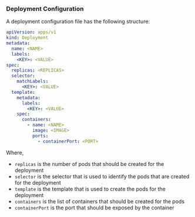 ### Deployment Configuration

A deployment configuration file has the following structure:

```yaml
apiVersion: apps/v1
kind: Deployment
metadata:
  name: <NAME>
  labels:
    <KEY>: <VALUE>
spec:
  replicas: <REPLICAS>
  selector:
    matchLabels:
      <KEY>: <VALUE>
  template:
    metadata:
      labels:
        <KEY>: <VALUE>
    spec:
      containers:
        - name: <NAME>
          image: <IMAGE>
          ports:
            - containerPort: <PORT>
```

Where,

- `replicas` is the number of pods that should be created for the deployment
- `selector` is the selector that is used to identify the pods that are created for the deployment
- `template` is the template that is used to create the pods for the deployment
- `containers` is the list of containers that should be created for the pods
- `containerPort` is the port that should be exposed by the container